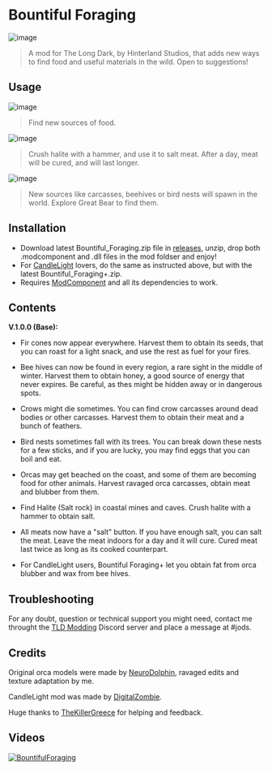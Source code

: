 # Bountiful Foraging

![image](https://github.com/Jods-Its/Jods-Bountiful-Foraging/blob/main/IMGS/BFCover.png)

> A mod for The Long Dark, by Hinterland Studios, that adds new ways to find food and useful materials in the wild. Open to suggestions!

## Usage

![image](https://github.com/Jods-Its/Jods-Bountiful-Foraging/blob/main/IMGS/screen_8778c595-d251-4270-b0ac-bb940a9aaac8_hi.png)

> Find new sources of food.

![image](https://github.com/Jods-Its/Jods-Bountiful-Foraging/blob/main/IMGS/screen_2a4d56b7-9125-48b3-8627-fa990b6b9ad0_hi.png)

> Crush halite with a hammer, and use it to salt meat. After a day, meat will be cured, and will last longer.

![image](https://github.com/Jods-Its/Jods-Bountiful-Foraging/blob/main/IMGS/screen_14a3cdc6-dbf6-4c62-9d52-088fb8185e69_hi.png)

> New sources like carcasses, beehives or bird nests will spawn in the world. Explore Great Bear to find them.

## Installation
* Download latest Bountiful_Foraging.zip file in [releases](https://github.com/Jods-Its/Jods-Bountiful-Foraging/releases), unzip, drop both .modcomponent and .dll files in the mod foldser and enjoy!
* For [CandleLight](https://github.com/DigitalzombieTLD/Candlelight/) lovers, do the same as instructed above, but with the latest Bountiful_Foraging+.zip.
* Requires [ModComponent](https://github.com/dommrogers/ModComponent) and all its dependencies to work.

## Contents 

**V.1.0.0 (Base):**
* Fir cones now appear everywhere. Harvest them to obtain its seeds, that you can roast for a light snack, and use the rest as fuel for your fires.
* Bee hives can now be found in every region, a rare sight in the middle of winter. Harvest them to obtain honey, a good source of energy that never expires. Be careful, as thes might be hidden away or in dangerous spots.
* Crows might die sometimes. You can find crow carcasses around dead bodies or other carcasses. Harvest them to obtain their meat and a bunch of feathers.
* Bird nests sometimes fall with its trees. You can break down these nests for a few sticks, and if you are lucky, you may find eggs that you can boil and eat.
* Orcas may get beached on the coast, and some of them are becoming food for other animals. Harvest ravaged orca carcasses, obtain meat and blubber from them.
* Find Halite (Salt rock) in coastal mines and caves. Crush halite with a hammer to obtain salt.
* All meats now have a "salt" button. If you have enough salt, you can salt the meat. Leave the meat indoors for a day and it will cure. Cured meat last twice as long as its cooked counterpart.

* For CandleLight users, Bountiful Foraging+ let you obtain fat from orca blubber and wax from bee hives.

## Troubleshooting

For any doubt, question or technical support you might need, contact me throught the [TLD Modding](https://discord.com/invite/nb2jQez) Discord server and place a message at #jods.

## Credits

Original orca models were made by [NeuroDolphin](https://sketchfab.com/labmonkey), ravaged edits and texture adaptation by me.

CandleLight mod was made by [DigitalZombie](https://github.com/DigitalzombieTLD).

Huge thanks to [TheKillerGreece](https://github.com/Thekillergreece) for helping and feedback.

## Videos

[![BountifulForaging](https://img.youtube.com/vi/m7M19vjN3p0/0.jpg)](https://www.youtube.com/watch?v=m7M19vjN3p0)
